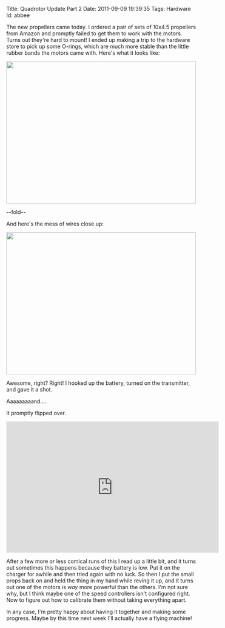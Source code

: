 Title: Quadrotor Update Part 2
Date:  2011-09-09 19:39:35
Tags:  Hardware
Id:    abbee

The new propellers came today. I ordered a pair of sets of 10x4.5 propellers from Amazon and promptly failed to get them to work with the motors. Turns out they're hard to mount! I ended up making a trip to the hardware store to pick up some O-rings, which are much more stable than the little rubber bands the motors came with. Here's what it looks like:

<a href="http://www.flickr.com/photos/zrail/6131971044/" title="Untitled by zrail, on Flickr"><img src="http://farm7.static.flickr.com/6209/6131971044_478741cee2.jpg" width="500" height="374" alt=""></a>

--fold--

And here's the mess of wires close up:

<a href="http://www.flickr.com/photos/zrail/6131970770/" title="Untitled by zrail, on Flickr"><img src="http://farm7.static.flickr.com/6210/6131970770_854a09b6dc.jpg" width="500" height="374" alt=""></a>

Awesome, right? Right! I hooked up the battery, turned on the transmitter, and gave it a shot.

Aaaaaaaaand....

It promptly flipped over.

<iframe width="560" height="345" src="http://www.youtube.com/embed/pBJ8EOaraEk" frameborder="0" allowfullscreen></iframe>

After a few more or less comical runs of this I read up a little bit, and it turns out sometimes this happens because they battery is low. Put it on the charger for awhile and then tried again with no luck. So then I put the small props back on and held the thing in my hand while reving it up, and it turns out one of the motors is *way* more powerful than the others. I'm not sure why, but I think maybe one of the speed controllers isn't configured right. Now to figure out how to calibrate them without taking everything apart.

In any case, I'm pretty happy about having it together and making some progress. Maybe by this time next week I'll actually have a flying machine!
